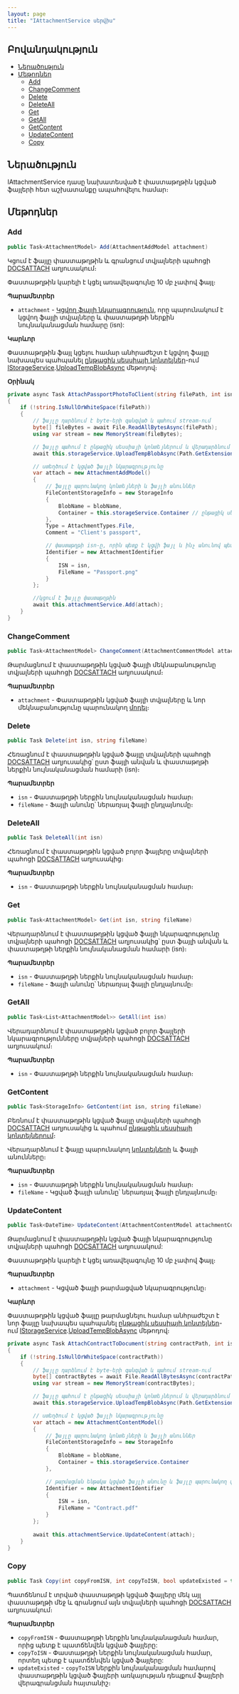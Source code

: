 ```yaml
---
layout: page
title: "IAttachmentService սերվիս" 
---
```


## Բովանդակություն

- [Ներածություն](#ներածություն)
- [Մեթոդներ](#մեթոդներ)
  - [Add](#add)
  - [ChangeComment](#changecomment)
  - [Delete](#delete)
  - [DeleteAll](#deleteall)
  - [Get](#get)
  - [GetAll](#getall)
  - [GetContent](#getcontent)
  - [UpdateContent](#updatecontent)
  - [Copy](#copy)

## Ներածություն

IAttachmentService դասը նախատեսված է փաստաթղթին կցված ֆայլերի հետ աշխատանքը ապահովելու համար։

## Մեթոդներ

### Add

```c#
public Task<AttachmentModel> Add(AttachmentAddModel attachment)
```

Կցում է ֆայլը փաստաթղթին և գրանցում տվյալների պահոցի [DOCSATTACH](https://armsoft.github.io/as4x-docs/HTM/ProgrGuide/Database/DocsAttach.html) աղյուսակում։

Փաստաթղթին կարելի է կցել առավելագույնը 10 մբ չափով ֆայլ։

**Պարամետրեր**

* `attachment` - [Կցվող ֆայլի նկարագրություն](AttachmentAddModel.md), որը պարունակում է կցվող ֆայլի տվյալները և փաստաթղթի ներքին նույնականացման համարը (isn):

**Կարևոր**

Փաստաթղթին ֆայլ կցելու համար անհրաժեշտ է կցվող ֆայլը նախապես պահպանել [ընթացիկ սեսսիայի կոնտեյներ](../services/IStorageService.md#container)-ում [IStorageService](IStorageService.md).[UploadTempBlobAsync](IStorageService.md#uploadtempblobasync) մեթոդով։

**Օրինակ**

```c#
private async Task AttachPassportPhotoToClient(string filePath, int isn)
{
    if (!string.IsNullOrWhiteSpace(filePath))
    {
        // ֆայլը դարձնում է byte-երի զանգված և պահում stream-ում
        byte[] fileBytes = await File.ReadAllBytesAsync(filePath);
        using var stream = new MemoryStream(fileBytes);

        // ֆայլը պահում է ընթացիկ սեսսիայի կոնտեյներում և վերադարձնում ֆայլի անունը
        await this.storageService.UploadTempBlobAsync(Path.GetExtension(filePath), out string blobName, stream);

        // ստեղծում է կցված ֆայլի նկարագրությունը
        var attach = new AttachmentAddModel()
        {
            // ֆայլը պարունակող կոնտեյների և ֆայլի անուններ
            FileContentStorageInfo = new StorageInfo
            {
                BlobName = blobName,
                Container = this.storageService.Container // ընթացիկ սեսսիայի կոնտեյներ
            },
            Type = AttachmentTypes.File,
            Comment = "Client's passport",

            // փաստաթղթի isn-ը, որին պետք է կցվի ֆայլ և ինչ անունով պետք է ֆայլը պահվի
            Identifier = new AttachmentIdentifier
            {
                ISN = isn,
                FileName = "Passport.png"
            }
        };

        //կցում է ֆայլը փաստաթղթին
        await this.attachmentService.Add(attach);
    }
}
```

### ChangeComment

```c#
public Task<AttachmentModel> ChangeComment(AttachmentCommentModel attachment)
```

Թարմացնում է փաստաթղթին կցված ֆայլի մեկնաբանությունը տվյալների պահոցի [DOCSATTACH](https://armsoft.github.io/as4x-docs/HTM/ProgrGuide/Database/DocsAttach.html) աղյուսակում։

**Պարամետրեր**

* `attachment` - Փաստաթղթին կցված ֆայլի տվյալները և նոր մեկնաբանությունը պարունակող [մոդել](AttachmentCommentModel.md)։

### Delete

```c#
public Task Delete(int isn, string fileName)
```

Հեռացնում է փաստաթղթին կցված ֆայլը տվյալների պահոցի [DOCSATTACH](https://armsoft.github.io/as4x-docs/HTM/ProgrGuide/Database/DocsAttach.html) աղյուսակից՝ ըստ ֆայլի անվան և փաստաթղթի ներքին նույնականացման համարի (isn)։

**Պարամետրեր**

* `isn` - Փաստաթղթի ներքին նույնականացման համար։
* `fileName` - Ֆայլի անունը՝ ներառյալ ֆայլի ընդլայնումը։

### DeleteAll

```c#
public Task DeleteAll(int isn)
```

Հեռացնում է փաստաթղթին կցված բոլոր ֆայլերը տվյալների պահոցի [DOCSATTACH](https://armsoft.github.io/as4x-docs/HTM/ProgrGuide/Database/DocsAttach.html) աղյուսակից։

**Պարամետրեր**

* `isn` - Փաստաթղթի ներքին նույնականացման համար։

### Get

```c#
public Task<AttachmentModel> Get(int isn, string fileName)
```

Վերադարձնում է փաստաթղթին կցված ֆայլի նկարագրությունը տվյալների պահոցի [DOCSATTACH](https://armsoft.github.io/as4x-docs/HTM/ProgrGuide/Database/DocsAttach.html) աղյուսակից՝ ըստ ֆայլի անվան և փաստաթղթի ներքին նույնականացման համարի (isn)։

**Պարամետրեր**

* `isn` - Փաստաթղթի ներքին նույնականացման համար։
* `fileName` - Ֆայլի անունը՝ ներառյալ ֆայլի ընդլայնումը։

### GetAll

```c#
public Task<List<AttachmentModel>> GetAll(int isn)
```

Վերադարձնում է փաստաթղթին կցված բոլոր ֆայլերի նկարագրությունները տվյալների պահոցի [DOCSATTACH](https://armsoft.github.io/as4x-docs/HTM/ProgrGuide/Database/DocsAttach.html) աղյուսակում։

**Պարամետրեր**

* `isn` - Փաստաթղթի ներքին նույնականացման համար։

### GetContent

```c#
public Task<StorageInfo> GetContent(int isn, string fileName)
```

Բեռնում է փաստաթղթին կցված ֆայլը տվյալների պահոցի [DOCSATTACH](https://armsoft.github.io/as4x-docs/HTM/ProgrGuide/Database/DocsAttach.html) աղյուսակից և պահում [ընթացիկ սեսսիայի կոնտեյներում](IStorageService.md#container)։ 

Վերադարձնում է ֆայլը պարունակող [կոնտեյների](IStorageService.md#container) և ֆայլի անունները։

**Պարամետրեր**

* `isn` - Փաստաթղթի ներքին նույնականացման համար։
* `fileName` - Կցված ֆայլի անունը՝ ներառյալ ֆայլի ընդլայնումը։

### UpdateContent

```c#
public Task<DateTime> UpdateContent(AttachmentContentModel attachmentContent)
```

Թարմացնում է փաստաթղթին կցված ֆայլի նկարագրությունը տվյալների պահոցի [DOCSATTACH](https://armsoft.github.io/as4x-docs/HTM/ProgrGuide/Database/DocsAttach.html) աղյուսակում:

Փաստաթղթին կարելի է կցել առավելագույնը 10 մբ չափով ֆայլ։

**Պարամետրեր**

* `attachment` - Կցված ֆայլի թարմացված նկարագրությունը։

**Կարևոր**

Փաստաթղթին կցված ֆայլը թարմացնելու համար անհրաժեշտ է նոր ֆայլը նախապես պահպանել [ընթացիկ սեսսիայի կոնտեյներ](../services/IStorageService.md#container)-ում [IStorageService](IStorageService.md).[UploadTempBlobAsync](IStorageService.md#uploadtempblobasync) մեթոդով։

```c#
private async Task AttachContractToDocument(string contractPath, int isn)
{
    if (!string.IsNullOrWhiteSpace(contractPath))
    {
        // ֆայլը դարձնում է byte-երի զանգված և պահում stream-ում
        byte[] contractBytes = await File.ReadAllBytesAsync(contractPath);
        using var stream = new MemoryStream(contractBytes);

        // ֆայլը պահում է ընթացիկ սեսսիայի կոնտեյներում և վերադարձնում ֆայլի անունը
        await this.storageService.UploadTempBlobAsync(Path.GetExtension(contractPath), out string blobName, stream);   

        // ստեղծում է կցված ֆայլի նկարագրությունը
        var attach = new AttachmentContentModel()
        {
            // ֆայլը պարունակող կոնտեյների և ֆայլի անուններ
            FileContentStorageInfo = new StorageInfo
            {
                BlobName = blobName,
                Container = this.storageService.Container
            },

            // թարմացման ենթակա կցված ֆայլի անունը և ֆայլը պարունակող փաստաթղթի isn-ը
            Identifier = new AttachmentIdentifier
            {
                ISN = isn,
                FileName = "Contract.pdf"
            }
        };
        
        await this.attachmentService.UpdateContent(attach);
    }
}
```

### Copy

```c#
public Task Copy(int copyFromISN, int copyToISN, bool updateExisted = true)
```

Պատճենում է տրված փաստաթղթի կցված ֆայլերը մեկ այլ փաստաթղթի մեջ և գրանցում այն տվյալների պահոցի [DOCSATTACH](https://armsoft.github.io/as4x-docs/HTM/ProgrGuide/Database/DocsAttach.html) աղյուսակում։

**Պարամետրեր**

* `copyFromISN` - Փաստաթղթի ներքին նույնականացման համար, որից պետք է պատճենվեն կցված ֆայլերը:
* `copyToISN` - Փաստաթղթի ներքին նույնականացման համար, որտեղ պետք է պատճենվեն կցված ֆայլերը:
* `updateExisted` - `copyToISN` ներքին նույնականացման համարով փաստաթղթին կցված ֆայլերի առկայության դեպքում ֆայլերի վերագրանցման հայտանիշ։
